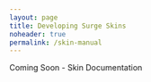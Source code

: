```yaml
---
layout: page
title: Developing Surge Skins
noheader: true
permalink: /skin-manual
---
```


Coming Soon - Skin Documentation

